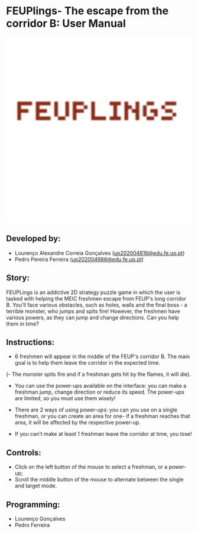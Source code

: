 # FEUPlings- The escape from the corridor B: User Manual

<img src="./assets/others/FEUPlings_title.png" alt="Feuplings" width="500"/>

## Developed by:

- Lourenço Alexandre Correia Gonçalves (up202004816@edu.fe.up.pt)
- Pedro Pereira Ferreira (up202004986@edu.fe.up.pt)

## Story:

FEUPLings is an addictive 2D strategy puzzle game in which the user is tasked with helping the MEIC freshmen escape from FEUP's long corridor B. You'll face various obstacles, such as holes, walls and the final boss - a terrible monster, who jumps and spits fire! However, the freshmen have various powers, as they can jump and change directions. Can you help them in time?

## Instructions:

- 6 freshmen will appear in the middle of the FEUP's corridor B. The main goal is to help them leave the corridor in the expected time.

(- The monster spits fire and if a freshman gets hit by the flames, it will die).

- You can use the power-ups available on the interface: you can make a freshman jump, change direction or reduce its speed. The power-ups are limited, so you must use them wisely!

- There are 2 ways of using power-ups: you can you use on a single freshman, or you can create an area for one- if a freshman reaches that area, it will be affected by the respective power-up.

- If you can't make at least 1 freshman leave the corridor at time, you lose!

## Controls:

- Click on the left button of the mouse to select a freshman, or a power-up;
- Scroll the middle button of the mouse to alternate between the single and target mode.

## Programming:

- Lourenço Gonçalves
- Pedro Ferreira
